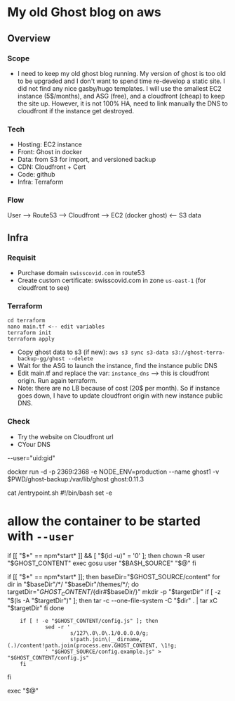 # My old Ghost blog on aws

## Overview

### Scope
- I need to keep my old ghost blog running. My version of ghost is too old to be upgraded and I don't want to spend time re-develop a static site. I did not find any nice gasby/hugo templates. I will use the smallest EC2 instance (5$/months), and ASG (free), and a cloudfront (cheap) to keep the site up. However, it is not 100% HA, need to link manually the DNS to cloudfront if the instance get destroyed.

### Tech
- Hosting: EC2 instance
- Front: Ghost in docker
- Data: from S3 for import, and versioned backup
- CDN: Cloudfront + Cert
- Code: github
- Infra: Terraform

### Flow
User --> Route53 --> Cloudfront --> EC2 (docker ghost) <-- S3 data

## Infra

### Requisit
- Purchase domain `swisscovid.com` in route53
- Create custom certificate: swisscovid.com in zone `us-east-1` (for cloudfront to see)


### Terraform
```
cd terraform 
nano main.tf <-- edit variables
terraform init
terraform apply
```
- Copy ghost data to s3 (if new): `aws s3 sync s3-data s3://ghost-terra-backup-gg/ghost --delete`
- Wait for the ASG to launch the instance, find the instance public DNS
- Edit main.tf and replace the var: `instance_dns` --> this is cloudfront origin. Run again terraform.
- Note: there are no LB because of cost (20$ per month). So if instance goes down, I have to update cloudfront origin with new instance public DNS.

### Check
- Try the website on Cloudfront url
- CYour DNS


--user="uid:gid"

docker run -d -p 2369:2368 -e NODE_ENV=production --name ghost1 -v $PWD/ghost-backup:/var/lib/ghost ghost:0.11.3


 cat /entrypoint.sh
#!/bin/bash
set -e

# allow the container to be started with `--user`
if [[ "$*" == npm*start* ]] && [ "$(id -u)" = '0' ]; then
        chown -R user "$GHOST_CONTENT"
        exec gosu user "$BASH_SOURCE" "$@"
fi

if [[ "$*" == npm*start* ]]; then
        baseDir="$GHOST_SOURCE/content"
        for dir in "$baseDir"/*/ "$baseDir"/themes/*/; do
                targetDir="$GHOST_CONTENT/${dir#$baseDir/}"
                mkdir -p "$targetDir"
                if [ -z "$(ls -A "$targetDir")" ]; then
                        tar -c --one-file-system -C "$dir" . | tar xC "$targetDir"
                fi
        done

        if [ ! -e "$GHOST_CONTENT/config.js" ]; then
                sed -r '
                        s/127\.0\.0\.1/0.0.0.0/g;
                        s!path.join\(__dirname, (.)/content!path.join(process.env.GHOST_CONTENT, \1!g;
                ' "$GHOST_SOURCE/config.example.js" > "$GHOST_CONTENT/config.js"
        fi
fi

exec "$@"
# 